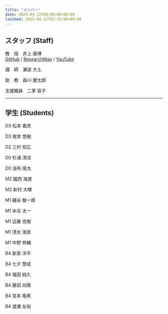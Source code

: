 ```yaml
---
title: "メンバー"
date: 2025-04-12T00:00:00+09:00
lastmod: 2025-04-12T02:33:00+09:00
---
```


## スタッフ (Staff)

教　授　井上 康博  
[GitHub](https://github.com/yasuhiroinoue) / [ResearchMap](https://researchmap.jp/yasuhiroinoue) / [YouTube](https://www.youtube.com/@yasuhiroinoue)

講　師　瀬波 大土

助　教　森川 健太郎

支援職員　二茅 容子

---

## 学生 (Students)

D3 松本 嘉彦

D3 根本 悠樹

D2 三村 知広

D0 杉浦 清流

D0 油布 隆太

M2 國西 海渡

M2 新村 大輝

M1 磯谷 駿一郎

M1 米谷 太一

M1 近藤 克樹

M1 清水 海音

M1 中野 恭輔

B4 新家 洋平

B4 七夕 慧成

B4 福田 純久

B4 藤田 向陽

B4 宮本 竜希

B4 渡瀬 友裕
